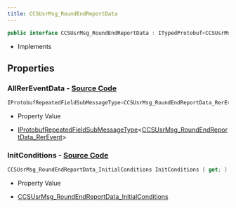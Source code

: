 ```yaml
---
title: CCSUsrMsg_RoundEndReportData
---
```


```csharp
public interface CCSUsrMsg_RoundEndReportData : ITypedProtobuf<CCSUsrMsg_RoundEndReportData>, INativeHandle, INetMessage<CCSUsrMsg_RoundEndReportData>, IDisposable
```

- Implements

## Properties

### **AllRerEventData** - [Source Code](https://github.com/swiftly-solution/swiftlys2/blob/main/managed/src/SwiftlyS2.Generated/Protobufs/Interfaces/CCSUsrMsg_RoundEndReportData.cs#L21)

```csharp
IProtobufRepeatedFieldSubMessageType<CCSUsrMsg_RoundEndReportData_RerEvent> AllRerEventData { get; }
```

- Property Value

- [IProtobufRepeatedFieldSubMessageType](/docs/api/shared/netmessages/iprotobufrepeatedfieldsubmessagetype-1)<[CCSUsrMsg_RoundEndReportData_RerEvent](/docs/api/shared/protobufdefinitions/ccsusrmsg_roundendreportdata_rerevent)>

### **InitConditions** - [Source Code](https://github.com/swiftly-solution/swiftlys2/blob/main/managed/src/SwiftlyS2.Generated/Protobufs/Interfaces/CCSUsrMsg_RoundEndReportData.cs#L18)

```csharp
CCSUsrMsg_RoundEndReportData_InitialConditions InitConditions { get; }
```

- Property Value

- [CCSUsrMsg_RoundEndReportData_InitialConditions](/docs/api/shared/protobufdefinitions/ccsusrmsg_roundendreportdata_initialconditions)

